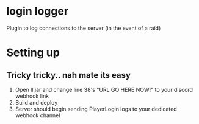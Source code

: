 # login logger
 Plugin to log connections to the server (in the event of a raid)
 
# Setting up
## Tricky tricky.. nah mate its easy
1. Open ll.jar and change line 38's "URL GO HERE NOW!" to your discord webhook link
2. Build and deploy
3. Server should begin sending PlayerLogin logs to your dedicated webhook channel
